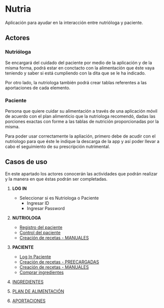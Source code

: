 # Nutria

Aplicación para ayudar en la interacción entre nutrióloga y paciente.


## Actores

### Nutrióloga
Se encargará del cuidado del paciente por medio de la aplicación y de la misma forma, podrá estar en conctacto con la alimentación que éste vaya teniendo y saber si está cumpliendo con la dita que se le ha indicado.

Por otro lado, la nutriologa también podrá crear tablas referentes a las aportaciones de cada elemento.

### Paciente
Persona que quiere cuidar su alimentación a través de una aplicación móvil de acuerdo con el plan alimenticio que la nutriologa recomendó, dadas las porciones exactas con forme a las tablas de nutrición proporcionadas por la misma.

Para poder usar correctamente la apliación, primero debe de acudir con el nutriologo para que éste le indique la descarga de la app y así poder llevar a cabo el seguimiento de su prescripción nutrimental.

## Casos de uso
En este apartado los actores conocerán las actividades que podrán realizar y la manera en que éstas podrán ser completadas.

1. **LOG IN**
	- Seleccionar si es Nutriologa o Paciente
		- Ingresar ID
		- Ingresar Password

2. **NUTRIOLOGA**
	- [Registro del paciente](https://github.com/INMEGEN/nutria/blob/master/Casos%20de%20Uso/RegistroPac.md)
	- [Control del paciente](https://github.com/INMEGEN/nutria/blob/master/Casos%20de%20Uso/Control%20del%20paciente.md)
	- [Creación de recetas - MANUALES](https://github.com/INMEGEN/nutria/blob/master/Casos%20de%20Uso/Recetas%20Manuales.md)

3. **PACIENTE**
	- [Log In Paciente](https://github.com/INMEGEN/nutria/blob/master/Casos%20de%20Uso/LOGIN%20DE%20PACIENTE.md)
	- [Creación de recetas - PREECARGADAS](https://github.com/INMEGEN/nutria/blob/master/Casos%20de%20Uso/Recetas%20default.md)
	- [Creación de recetas - MANUALES](https://github.com/INMEGEN/nutria/blob/master/Casos%20de%20Uso/Recetas%20Manuales.md)
	- [Comprar ingredientes](https://github.com/INMEGEN/nutria/blob/master/Casos%20de%20Uso/Lista%20de%20compras.md)

4. [INGREDIENTES](https://github.com/INMEGEN/nutria/blob/master/Casos%20de%20Uso/Ingredientes.md)

5. [PLAN DE ALIMENTACIÓN](https://github.com/INMEGEN/nutria/blob/master/Casos%20de%20Uso/Plan.md)

6. [APORTACIONES](https://github.com/INMEGEN/nutria/blob/master/Casos%20de%20Uso/Aportaciones.md)